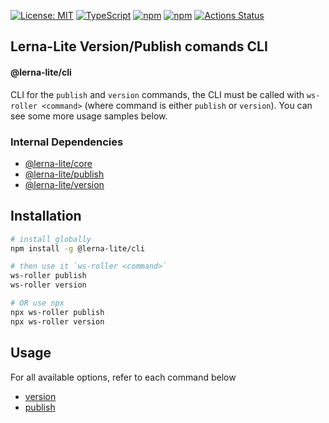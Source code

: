 [![License: MIT](https://img.shields.io/badge/License-MIT-yellow.svg)](https://opensource.org/licenses/MIT)
[![TypeScript](https://img.shields.io/badge/%3C%2F%3E-TypeScript-%230074c1.svg)](http://www.typescriptlang.org/)
[![npm](https://img.shields.io/npm/v/@lerna-lite/cli.svg?color=forest)](https://www.npmjs.com/package/@lerna-lite/cli)
[![npm](https://img.shields.io/npm/dy/@lerna-lite/cli?color=forest)](https://www.npmjs.com/package/@lerna-lite/cli)
[![Actions Status](https://github.com/ghiscoding/lerna-lite/workflows/CI%20Build/badge.svg)](https://github.com/ghiscoding/lerna-lite/actions)

## Lerna-Lite Version/Publish comands CLI
#### @lerna-lite/cli

CLI for the `publish` and `version` commands, the CLI must be called with `ws-roller <command>` (where command is either `publish` or `version`). You can see some more usage samples below.

### Internal Dependencies
- [@lerna-lite/core](https://github.com/ghiscoding/lerna-lite/tree/main/packages/core)
- [@lerna-lite/publish](https://github.com/ghiscoding/lerna-lite/tree/main/packages/publish)
- [@lerna-lite/version](https://github.com/ghiscoding/lerna-lite/tree/main/packages/version)

## Installation 
```sh
# install globally
npm install -g @lerna-lite/cli

# then use it `ws-roller <command>`
ws-roller publish
ws-roller version

# OR use npx
npx ws-roller publish
npx ws-roller version
```

## Usage
For all available options, refer to each command below
- [version](https://github.com/ghiscoding/lerna-lite/blob/main/packages/version/README.md)
- [publish](https://github.com/ghiscoding/lerna-lite/blob/main/packages/publish/README.md)

